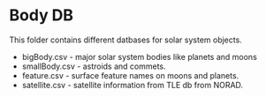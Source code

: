 # Body DB

This folder contains different datbases for solar system objects.

* bigBody.csv - major solar system bodies like planets and moons
* smallBody.csv - astroids and commets.
* feature.csv - surface feature names on moons and planets.
* satellite.csv - satellite information from TLE db from NORAD.